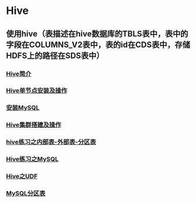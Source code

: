 # Hive

## 使用hive（表描述在hive数据库的TBLS表中，表中的字段在COLUMNS_V2表中，表的id在CDS表中，存储HDFS上的路径在SDS表中）

### [Hive简介](https://github.com/sunnyandgood/BigData/blob/master/Hive/Hive简介.md)
### [Hive单节点安装及操作](https://github.com/sunnyandgood/BigData/blob/master/Hive/Hive单节点安装及操作.md)
### [安装MySQL](https://github.com/sunnyandgood/BigData/blob/master/Hive/安装MySQL.md)
### [Hive集群搭建及操作](https://github.com/sunnyandgood/BigData/blob/master/Hive/Hive集群搭建及操作.md)
### [hive练习之内部表-外部表-分区表](https://github.com/sunnyandgood/BigData/blob/master/Hive/hive练习之内部表-外部表-分区表.md)
### [Hive练习之MySQL](https://github.com/sunnyandgood/BigData/blob/master/Hive/Hive练习之MySQL.md)
### [Hive之UDF](https://github.com/sunnyandgood/BigData/blob/master/Hive/Hive之UDF.md)
### [MySQL分区表](https://github.com/sunnyandgood/BigData/blob/master/Hive/MySQL分区表.md)
